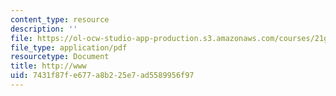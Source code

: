 ```yaml
---
content_type: resource
description: ''
file: https://ol-ocw-studio-app-production.s3.amazonaws.com/courses/21g-114-chinese-vi-streamlined-spring-2005/7431f87fe677a8b225e7ad5589956f97_MIT21G_114S05_4_04j.pdf
file_type: application/pdf
resourcetype: Document
title: http://www
uid: 7431f87f-e677-a8b2-25e7-ad5589956f97
---
```

